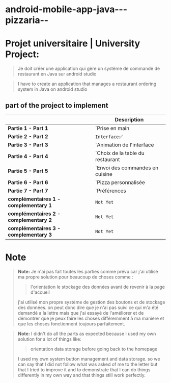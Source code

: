 # android-mobile-app-java---pizzaria--
# Projet universitaire | University Project:

>Je doit  créer une application qui gère un système de commande de restaurant en Java sur android studio

>I have to create an application that manages a restaurant ordering system in Java on android studio

## part of the project to implement

|                						|Description					|
|---------------------------------------|-------------------------------|
|**Partie 1 - Part 1**						|`Prise en main | First Impression`✅            |
|**Partie 2 - Part 2**						|`Interface`✅       |
|**Partie 3 - Part 3**						|`Animation de l'interface | Animation of the interface`✅|
|**Partie 4 - Part 4**						|`Choix de la table du restaurant | Choice of restaurant table`✅|
|**Partie 5 - Part 5**						|`Envoi des commandes en cuisine | Sending orders to the kitchen`✅          |
|**Partie 6 - Part 6**						|`Pizza personnalisée | Personalized pizza`❌✅           |
|**Partie 7 - Part 7**						|`Préférences | Preferences`|
|**complémentaires 1 - complementary 1**    |`Not Yet`|
|**complémentaires 2 - complementary 2**    |`Not Yet`|
|**complémentaires 3 - complementary 3**    |`Not Yet`|


# Note
> **Note:** Je n'ai pas fait toutes les parties comme prévu car j'ai utilisé ma propre solution pour beaucoup de choses comme : 
> >l'orientation
> >le stockage des données avant de revenir à la page d'accueil 
> 
> j'ai utilisé mon propre système de gestion des boutons et de stockage des données. 
> on peut donc dire que je n'ai pas suivi ce qui m'a été demandé a la lettre mais que j'ai essayé de l'améliorer et de démontrer que je peux faire les choses différemment à ma manière et que les choses fonctionnent toujours parfaitement.

> **Note:** I didn't do all the parts as expected because I used my own solution for a lot of things like: 
> >orientation
> > data storage before going back to the homepage 
>
>I used my own system button management and data storage.
> so we can say that I did not follow what was asked of me to the letter but that I tried to improve it and to demonstrate that I can do things differently in my own way and that things still work perfectly.
